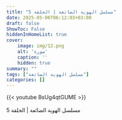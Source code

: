 ```yaml
---
title: "مسلسل الهوية الضائعة | الحلقة 5"
date: 2025-05-06T06:12:03+03:00
draft: false
ShowToc: False
hiddenInHomeList: true
cover:
    image: img/12.png
    alt: 'صورة'
    caption: ''
    hidden: true
summary: ""
tags: ["مسلسل الهوية الضائعة"]
categories: []
---
```


{{< youtube BsUg4qtGUME >}}  
<br>
مسلسل الهوية الضائعة | الحلقة 5
